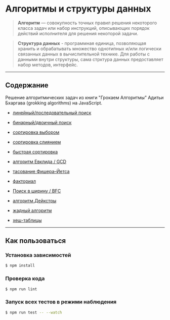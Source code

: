 # Алгоритмы и структуры данных

> **Алгоритм** — совокупность точных правил решения некоторого класса задач или набор инструкций, описывающих порядок действий исполнителя для решения некоторой задачи.

> **Структура данных** - программная единица, позволяющая хранить и обрабатывать множество однотипных и/или логически связанных данных в вычислительной технике. Для работы с данными внутри структуры, сама стрктура данных предоставляет набор методов, интерфейс.

---

## Содержание

Решение алгоритмических задач из книги "Грокаем Алгоритмы" Адитьи Бхаргава (grokking algorithms) на JavaScript.

- [линейный/последовательный поиск](https://github.com/ArtMan-8/Algorithms-and-DataStructures/tree/master/src/algorithms/search/linearSearch)
- [бинарный/двоичный поиск](https://github.com/ArtMan-8/Algorithms-and-DataStructures/tree/master/src/algorithms/search/binary-search)

- [сортировка выбором](https://github.com/ArtMan-8/Algorithms-and-DataStructures/tree/master/src/algorithms/sorting/selectionSort)
- [сортировка слиянием](https://github.com/ArtMan-8/Algorithms-and-DataStructures/tree/master/src/algorithms/sorting/mergeSort)
- [быстрая сортировка](https://github.com/ArtMan-8/Algorithms-and-DataStructures/tree/master/src/algorithms/sorting/quickSort)

- [алгоритм Евклида / GCD](https://github.com/ArtMan-8/Algorithms-and-DataStructures/tree/master/src/algorithms/uncategorized/GCD)
- [тасование Фишера–Йетса](https://github.com/ArtMan-8/Algorithms-and-DataStructures/tree/master/src/algorithms/uncategorized/fisherYates)
- [факториал](https://github.com/ArtMan-8/Algorithms-and-DataStructures/tree/master/src/algorithms/uncategorized/factorial)

- [Поиск в ширину / BFC](https://github.com/ArtMan-8/Algorithms-and-DataStructures/tree/master/src/algorithms/graph/BFC)
- [алгоритм Дейкстры](https://github.com/ArtMan-8/Algorithms-and-DataStructures/tree/master/src/algorithms/graph/dijkstras)

- [жадный алгоритм](https://github.com/ArtMan-8/Algorithms-and-DataStructures/tree/master/src/algorithms/sets/greedyAlgorithm)

- [хеш-таблицы](https://github.com/ArtMan-8/Algorithms-and-DataStructures/tree/master/src/dataStructures/hashTables)

---

## Как пользоваться

### Установка зависимостей

```bash
$ npm install
```

### Проверка кода

```bash
$ npm run lint
```

### Запуск всех тестов в режими наблюдения

```bash
$ npm run test -- --watch
```
